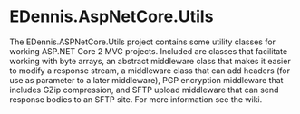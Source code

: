 # EDennis.AspNetCore.Utils
The EDennis.ASPNetCore.Utils project contains some utility classes for working ASP.NET Core 2 MVC projects.  Included are classes that facilitate working with byte arrays, an abstract middleware class that makes it easier to modify a response stream, a middleware class that can add headers (for use as parameter to a later middleware), PGP encryption middleware that includes GZip compression, and SFTP upload middleware that can send response bodies to an SFTP site.  For more information see the wiki.
